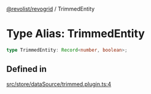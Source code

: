 [@revolist/revogrid](README.md) / TrimmedEntity

# Type Alias: TrimmedEntity

```ts
type TrimmedEntity: Record<number, boolean>;
```

## Defined in

[src/store/dataSource/trimmed.plugin.ts:4](https://github.com/revolist/revogrid/blob/2ebd07d1ea2e60cec0c080f59af7557401bdcc98/src/store/dataSource/trimmed.plugin.ts#L4)
